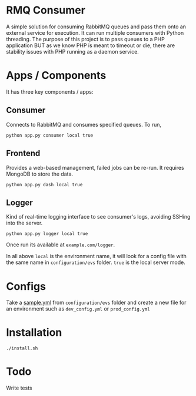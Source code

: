 # RMQ Consumer
A simple solution for consuming RabbitMQ queues and pass them onto an external service for execution. 
It can run multiple consumers with Python threading. The purpose of this project is to pass queues to a PHP application BUT as we know PHP is meant to timeout or die, there are stability issues with PHP running as a daemon service.


# Apps / Components
It has three key components / apps:

## Consumer 
Connects to RabbitMQ and consumes specified queues. To run,
```
python app.py consumer local true
```

## Frontend
Provides a web-based management, failed jobs can be re-run. It requires MongoDB to store the data.
```
python app.py dash local true
```
## Logger
Kind of real-time logging interface to see consumer's logs, avoiding SSHing into the server.
```
python app.py logger local true
```
Once run its available at ```example.com/logger```. 


In all above `local` is the environment name, it will look for a config file with the same name in `configuration/evs` folder. `true` is the local server mode.

# Configs
Take a [sample.yml](configurations/envs/sample.yml) from ```configuration/evs``` folder and create a new file for an environment such as ```dev_config.yml``` or ```prod_config.yml```

# Installation
``` 
./install.sh 
```

# Todo
Write tests
